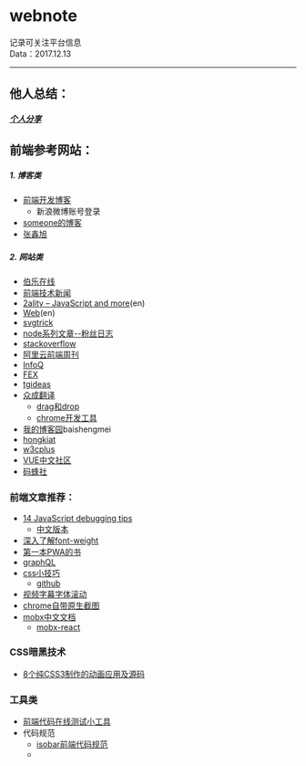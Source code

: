 # webnote
记录可关注平台信息  
Data：2017.12.13

-------------
## 他人总结：
##### [个人分享](https://juejin.im/post/5a0c1956f265da430a501f51?utm_source=gold_browser_extension)
## 前端参考网站：
##### 1. 博客类
+ [前端开发博客](http://caibaojian.com/fe-weekly-20171211.html)  
  	+ 新浪微博账号登录
+ [someone的博客](http://blog.bloomca.me/)
+ [张鑫旭](http://www.zhangxinxu.com/wordpress/)

##### 2. 网站类
+ [伯乐在线](http://web.jobbole.com/)
+ [前端技术新闻](https://uptodate.frontendrescue.org/zh/)
+ [2ality – JavaScript and more](http://2ality.com/archive.html)(en)
+ [Web](https://developers.google.com/web/updates/)(en)
+ [svgtrick](http://svgtrick.com/)
+ [node系列文章--粉丝日志](http://blog.fens.me/series-nodejs/)
+ [stackoverflow](https://stackoverflow.blog/)
+ [阿里云前端周刊](https://zhuanlan.zhihu.com/p/29637750)
+ [InfoQ](http://www.infoq.com/cn/Front-end/?utm_source=infoq&utm_medium=header_graybar&utm_campaign=topic_clk)
+ [FEX](http://fex.baidu.com/articles/)
+ [tgideas](http://tgideas.qq.com/#5)
+ [众成翻译](http://www.zcfy.cc/read)
	+ [drag和drop](http://zcfy.cc/article/rethinking-drag-and-drop-alex-reardon-medium-4195.html?t=new)
	+ [chrome开发工具](http://www.zcfy.cc/article/mastering-chrome-developer-tools-next-level-front-end-development-techniques-3722.html?t=selection)
+ [我的博客园](https://home.cnblogs.com/)baishengmei
+ [hongkiat](https://www.hongkiat.com/blog/)
+ [w3cplus](https://www.w3cplus.com/)
+ [VUE中文社区](https://www.vue-js.com/)
+ [码蜂社](https://www.mafengshe.com/)




### 前端文章推荐：
+ [14 JavaScript debugging tips](https://raygun.com/javascript-debugging-tips?utm_source=cooperpress&utm_medium=primary&utm_campaign=cooperpress-javascript)
	+ [中文版本](https://github.com/xitu/gold-miner/blob/master/TODO/javascript-debugging-tips.md)
+ [深入了解font-weight](http://web.jobbole.com/88862/)
+ [第一本PWA的书](https://github.com/SangKa/PWA-Book-CN)
+ [graphQL](https://juejin.im/post/59fbd88e51882576ea350c53)
+ [css小技巧](https://mp.weixin.qq.com/s/k3OL5StXOv1igh26lLIHlg)
	+ [github](https://github.com/jawil/blog/issues/29)
+ [视频字幕字体滚动](http://www.jianshu.com/p/679e8f2de018)
+ [chrome自带原生截图](http://www.zhangxinxu.com/wordpress/)
+ [mobx中文文档](https://suprise.github.io/mobx-cn/)
	+ [mobx-react](http://foio.github.io/mobx-react/)


### CSS暗黑技术
+ [8个纯CSS3制作的动画应用及源码](http://geek.csdn.net/news/detail/243149)


### 工具类
+ [前端代码在线测试小工具](https://stackblitz.com/)
+ 代码规范
	+ [isobar前端代码规范](http://coderlmn.github.io/code-standards/)
	+ 

